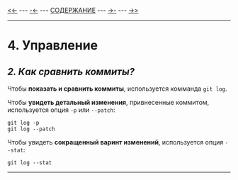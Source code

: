 [<<-](./3-1.md) ---
[-<-](./4-1.md) ---
[СОДЕРЖАНИЕ](./README.md) ---
[->-](./4-3.md) ---
[->>](./5-1.md)

---

# **4. Управление**
## *2. Как сравнить коммиты?*
Чтобы **показать и сравнить коммиты**, используется комманда `git log`. 

Чтобы **увидеть детальный изменения**, привнесенные коммитом, используется опция `-p` или `--patch`:
```
git log -p
git log --patch
```

Чтобы увидеть **сокращенный варинт изменений**, используется опция `--stat`:
```
git log --stat
```
---